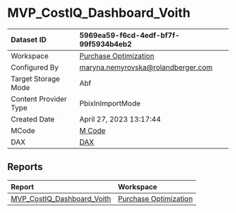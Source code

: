 



# MVP_CostIQ_Dashboard_Voith

|Dataset ID|5969ea59-f6cd-4edf-bf7f-99f5934b4eb2|
| :--- | :--- |
|Workspace|[Purchase Optimization](../Workspaces/Purchase-Optimization.md)|
|Configured By|maryna.nemyrovska@rolandberger.com|
|Target Storage Mode|Abf|
|Content Provider Type|PbixInImportMode|
|Created Date|April 27, 2023 13:17:44|
|MCode|[M Code](./MVP_CostIQ_Dashboard_Voith/mcode.md)|
|DAX|[DAX](./MVP_CostIQ_Dashboard_Voith/dax.md)|

## Reports

|Report|Workspace|
| :--- | :--- |
|[MVP_CostIQ_Dashboard_Voith](../Reports/MVP_CostIQ_Dashboard_Voith.md)|[Purchase Optimization](../Workspaces/Purchase-Optimization.md)|

